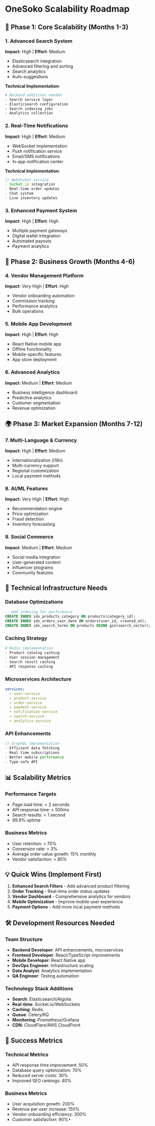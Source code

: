 # OneSoko Scalability Roadmap

## 🎯 **Phase 1: Core Scalability (Months 1-3)**

### 1. Advanced Search System
**Impact**: High | **Effort**: Medium
- Elasticsearch integration
- Advanced filtering and sorting
- Search analytics
- Auto-suggestions

**Technical Implementation**:
```bash
# Backend additions needed
- Search service layer
- Elasticsearch configuration
- Search indexing jobs
- Analytics collection
```

### 2. Real-Time Notifications
**Impact**: High | **Effort**: Medium
- WebSocket implementation
- Push notification service
- Email/SMS notifications
- In-app notification center

**Technical Implementation**:
```typescript
// WebSocket service
- Socket.io integration
- Real-time order updates
- Chat system
- Live inventory updates
```

### 3. Enhanced Payment System
**Impact**: High | **Effort**: High
- Multiple payment gateways
- Digital wallet integration
- Automated payouts
- Payment analytics

## 🔄 **Phase 2: Business Growth (Months 4-6)**

### 4. Vendor Management Platform
**Impact**: Very High | **Effort**: High
- Vendor onboarding automation
- Commission tracking
- Performance analytics
- Bulk operations

### 5. Mobile App Development
**Impact**: High | **Effort**: High
- React Native mobile app
- Offline functionality
- Mobile-specific features
- App store deployment

### 6. Advanced Analytics
**Impact**: Medium | **Effort**: Medium
- Business intelligence dashboard
- Predictive analytics
- Customer segmentation
- Revenue optimization

## 🌍 **Phase 3: Market Expansion (Months 7-12)**

### 7. Multi-Language & Currency
**Impact**: High | **Effort**: Medium
- Internationalization (i18n)
- Multi-currency support
- Regional customization
- Local payment methods

### 8. AI/ML Features
**Impact**: Very High | **Effort**: High
- Recommendation engine
- Price optimization
- Fraud detection
- Inventory forecasting

### 9. Social Commerce
**Impact**: Medium | **Effort**: Medium
- Social media integration
- User-generated content
- Influencer programs
- Community features

## 🔧 **Technical Infrastructure Needs**

### Database Optimizations
```sql
-- Add indexing for performance
CREATE INDEX idx_products_category ON products(category_id);
CREATE INDEX idx_orders_user_date ON orders(user_id, created_at);
CREATE INDEX idx_search_terms ON products USING gin(search_vector);
```

### Caching Strategy
```python
# Redis implementation
- Product catalog caching
- User session management
- Search result caching
- API response caching
```

### Microservices Architecture
```yaml
services:
  - user-service
  - product-service
  - order-service
  - payment-service
  - notification-service
  - search-service
  - analytics-service
```

### API Enhancements
```typescript
// GraphQL implementation
- Efficient data fetching
- Real-time subscriptions
- Better mobile performance
- Type-safe API
```

## 📊 **Scalability Metrics**

### Performance Targets
- Page load time: < 2 seconds
- API response time: < 500ms
- Search results: < 1 second
- 99.9% uptime

### Business Metrics
- User retention: > 70%
- Conversion rate: > 3%
- Average order value growth: 15% monthly
- Vendor satisfaction: > 85%

## 💡 **Quick Wins (Implement First)**

1. **Enhanced Search Filters** - Add advanced product filtering
2. **Order Tracking** - Real-time order status updates
3. **Vendor Dashboard** - Comprehensive analytics for vendors
4. **Mobile Optimization** - Improve mobile user experience
5. **Payment Options** - Add more local payment methods

## 🛠 **Development Resources Needed**

### Team Structure
- **Backend Developer**: API enhancements, microservices
- **Frontend Developer**: React/TypeScript improvements
- **Mobile Developer**: React Native app
- **DevOps Engineer**: Infrastructure scaling
- **Data Analyst**: Analytics implementation
- **QA Engineer**: Testing automation

### Technology Stack Additions
- **Search**: Elasticsearch/Algolia
- **Real-time**: Socket.io/WebSockets
- **Caching**: Redis
- **Queue**: Celery/RQ
- **Monitoring**: Prometheus/Grafana
- **CDN**: CloudFlare/AWS CloudFront

## 🎯 **Success Metrics**

### Technical Metrics
- API response time improvement: 50%
- Database query optimization: 70%
- Reduced server costs: 30%
- Improved SEO rankings: 40%

### Business Metrics
- User acquisition growth: 200%
- Revenue per user increase: 150%
- Vendor onboarding efficiency: 300%
- Customer satisfaction: 90%+
